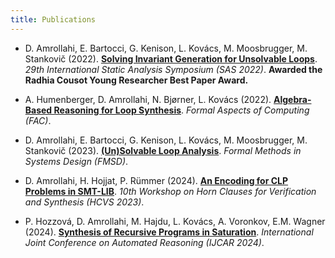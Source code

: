 ```yaml
---
title: Publications
---
```


* D. Amrollahi, E. Bartocci, G. Kenison, L. Kovács, M. Moosbrugger, M. Stankovič (2022). [**Solving Invariant Generation for Unsolvable Loops**](https://link.springer.com/chapter/10.1007/978-3-031-22308-2_3). *29th International Static Analysis Symposium (SAS 2022)*. **Awarded the Radhia Cousot Young Researcher Best Paper Award.**

* A. Humenberger, D. Amrollahi, N. Bjørner, L. Kovács (2022). [**Algebra-Based Reasoning for Loop Synthesis**](https://dl.acm.org/doi/full/10.1145/3527458). *Formal Aspects of Computing (FAC)*.

* D. Amrollahi, E. Bartocci, G. Kenison, L. Kovács, M. Moosbrugger, M. Stankovič (2023). [**(Un)Solvable Loop Analysis**](https://arxiv.org/abs/2306.01597). *Formal Methods in Systems Design (FMSD)*. 

* D. Amrollahi, H. Hojjat, P. Rümmer (2024). [**An Encoding for CLP Problems in SMT-LIB**](
https://dx.doi.org/10.4204/EPTCS.402.12). *10th Workshop on Horn Clauses for Verification and Synthesis (HCVS 2023)*.

* P. Hozzová, D. Amrollahi, M. Hajdu, L. Kovács, A. Voronkov, E.M. Wagner (2024). [**Synthesis of Recursive Programs in Saturation**](https://easychair.org/publications/preprint/vvC2). *International Joint Conference on Automated Reasoning (IJCAR 2024)*.

